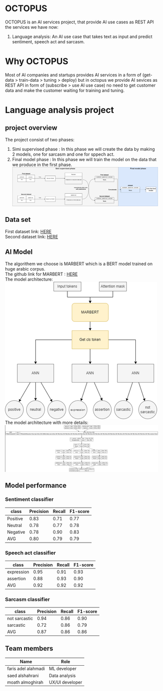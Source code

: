 # OCTOPUS
OCTOPUS is an AI services project, that provide AI use cases as REST API<br>
the services we have now:<br>
1. Language analysis: An AI use case that takes text as input and predict sentiment, speech act and sarcasm.

# Why OCTOPUS
Most of AI companies and startups provides AI services in a form of (get-data > train-data > tuning > deploy) but in octopus we provide AI sevices as REST API in form of (subscribe > use AI use case) no need to get customer data and make the customer waiting for training and tuning.

# Language analysis project
## project overview
The project consist of two phases:<br>
1. Simi supervised phase : In this phase we will create the data by making 2 models, one for sarcasm and one for sppech act.<br>
2. Final model phase : In this phase we will train the model on the data that we produce in the first phase.
<img src="project.png"><br>
## Data set
First dataset link: [HERE](https://aclanthology.org/2020.osact-1.5.pdf)<br>
Second dataset link: [HERE](http://lrec-conf.org/workshops/lrec2018/W30/pdf/22_W30.pdf)<br>
## AI Model
The algorithem we choose is MARBERT which is a BERT model trained on huge arabic corpus.<br>
The github link for MARBERT : [HERE](https://github.com/UBC-NLP/marbert)<br>
The model architecture:<br>
<img src="project2.png"><br>
The model architecture with more details:<br>
<img src="project3.png"><br>

## Model performance
### Sentiment classifier
|class|Precision|Recall|F1-score|
|---|---|---|---|
|Positive|0.83|0.71|0.77|
|Neutral|0.78|0.77|0.78|
|Negative|0.78|0.90|0.83|
|AVG|0.80|0.79|0.79|

### Speech act classifier
|class|Precision|Recall|F1-score|
|---|---|---|---|
|expression|0.95|0.91|0.93|
|assertion|0.88|0.93|0.90|
|AVG|0.92|0.92|0.92|

### Sarcasm classifier
|class|Precision|Recall|F1-score|
|---|---|---|---|
|not sarcastic|0.94|0.86|0.90|
|sarcastic|0.72|0.86|0.79|
|AVG|0.87|0.86|0.86|

## Team members
|Name|Role|
|---|---|
|faris adel alahmadi|ML developer|
|saed alshahrani|Data analysis|
|moath almoghirah|UX/UI developer|
